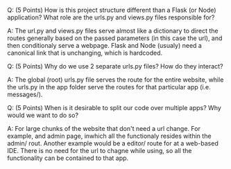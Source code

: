 Q: (5 Points) How is this project structure different than a Flask (or Node) application? What role are the urls.py and views.py files responsible for?

A: The url.py and views.py files serve almost like a dictionary to direct the routes generally based on the passed parameters (in this case the url), and then conditionaly serve a webpage. Flask and Node (usualy) need a canonical link that is unchanging, which is hardcoded.


Q: (5 Points) Why do we use 2 separate urls.py files? How do they interact?

A: The global (root) urls.py file serves the route for the entire website, while the urls.py in the app folder serve the routes for that particular app (i.e. messages/).


Q: (5 Points) When is it desirable to split our code over multiple apps? Why would we want to do so?

A: For large chunks of the website that don't need a url change. For example, and admin page, inwhich all the functionaly resides within the admin/ rout. Another example would be a editor/ route for at a web-based IDE. There is no need for the url to chagne while using, so all the functionality can be contained to that app.